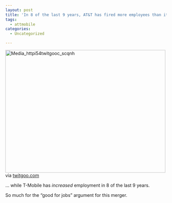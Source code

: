 ```yaml
---
layout: post
title: 'In 8 of the last 9 years, AT&T has fired more employees than it''s hired'
tags:
  - attmobile
categories:
  - Uncategorized

---
```


<div class="posterous_autopost"><div class="posterous_bookmarklet_entry"> <div class="p_embed p_image_embed"> <a href="http://levjoydotcom3.files.wordpress.com/2011/05/media_httpi54twitgooc_scqnh-scaled1000.jpg"><img alt="Media_httpi54twitgooc_scqnh" height="385" src="http://levjoydotcom3.files.wordpress.com/2011/05/media_httpi54twitgooc_scqnh-scaled1000.jpg?w=300" width="500" /></a> </div> <div class="posterous_quote_citation">via <a href="http://twitgoo.com/2ap252">twitgoo.com</a></div> <p>&#8230; while T-Mobile has <em>increased</em> employment in 8 of the last 9 years. </p><p>So much for the &#8220;good for jobs&#8221; argument for this merger.</p></div></div>
